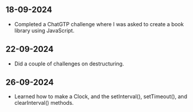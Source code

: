 ##  18-09-2024
  * Completed a ChatGTP challenge where I was asked to create a book library using JavaScript.
  
## 22-09-2024
  * Did a couple of challenges on destructuring.

## 26-09-2024
  * Learned how to make a Clock, and the setInterval(), setTimeout(), and clearInterval() methods.
